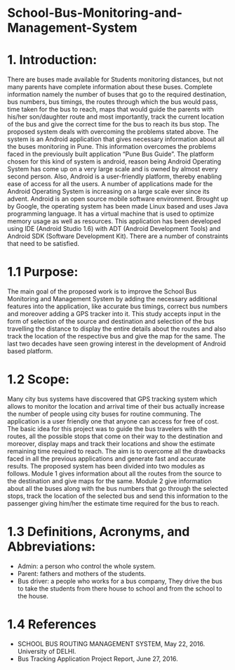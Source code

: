 # School-Bus-Monitoring-and-Management-System

# 1. Introduction:
There are buses made available for Students monitoring distances, but not many parents have complete information about these buses. Complete information namely the number of buses that go to the required destination, bus numbers, bus timings, the routes through which the bus would pass, time taken for the bus to reach, maps that would guide the parents with his/her son/daughter route and most importantly, track the current location of the bus and give the correct time for the bus to reach its bus stop. The proposed system deals with overcoming the problems stated above. The system is an Android application that gives necessary information about all the buses monitoring in Pune. This information overcomes the problems faced in the previously built application “Pune Bus Guide”. The platform chosen for this kind of system is android, reason being Android Operating System has come up on a very large scale and is owned by almost every second person. Also, Android is a user-friendly platform, thereby enabling ease of access for all the users. A number of applications made for the Android Operating System is increasing on a large scale ever since its advent. Android is an open source mobile software environment. Brought up by Google, the operating system has been made Linux based and uses Java programming language. It has a virtual machine that is used to optimize memory usage as well as resources. This application has been developed using IDE (Android Studio 1.6) with ADT (Android Development Tools) and Android SDK (Software Development Kit). There are a number of constraints that need to be satisfied.

# 1.1 Purpose:
The main goal of the proposed work is to improve the School Bus Monitoring and Management System by adding the necessary additional features into the application, like accurate bus timings, correct bus numbers and moreover adding a GPS tracker into it. This study accepts input in the form of selection of the source and destination and selection of the bus travelling the distance to display the entire details about the routes and also track the location of the respective bus and give the map for the same. The last two decades have seen growing interest in the development of Android based platform.

# 1.2 Scope:
Many city bus systems have discovered that GPS tracking system which allows to monitor the location and arrival time of their bus actually increase the number of people using city buses for routine communing. The application is a user friendly one that anyone can access for free of cost. The basic idea for this project was to guide the bus travelers with the routes, all the possible stops that come on their way to the destination and moreover, display maps and track their locations and show the estimate remaining time required to reach. The aim is to overcome all the drawbacks faced in all the previous applications and generate fast and accurate results. The proposed system has been divided into two modules as follows. Module 1 gives information about all the routes from the source to the destination and give maps for the same. Module 2 give information about all the buses along with the bus numbers that go through the selected stops, track the location of the selected bus and send this information to the passenger giving him/her the estimate time required for the bus to reach. 

# 1.3 Definitions, Acronyms, and Abbreviations:
-	Admin: a person who control the whole system.
-	Parent: fathers and mothers of the students.
-	Bus driver: a people who works for a bus company, They drive the bus to take the students from there house to school and from the school to the house.


# 1.4 References
-	SCHOOL BUS ROUTING MANAGEMENT SYSTEM, May 22, 2016. University of DELHI.
-	Bus Tracking Application Project Report, June 27, 2016.  
